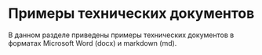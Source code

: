 # Примеры технических документов
В данном разделе приведены примеры технических документов в форматах Microsoft Word (docx) и markdown (md).
